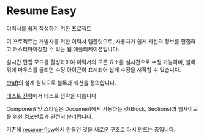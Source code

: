 # Resume Easy

이력서를 쉽게 작성하기 위한 프로젝트

이 프로젝트는 개발자를 위한 이력서 템플릿으로, 사용자가 쉽게 자신의 정보를 편집하고 커스터마이징할 수 있는 웹 애플리케이션입니다.

실시간 편집 모드를 활성화하여 이력서의 모든 요소를 실시간으로 수정 가능하며, 블록 위에 마우스를 올리면 수정 아이콘이 표시되어 쉽게 수정을 시작할 수 있습니다.

[draft](/docs/draft.md)의 설계 원칙으로 블록과 섹션을 정의합니다.

[테스트 전략](/docs/tests.md)에서 테스트 전략을 다룹니다.

Component 및 스타일은 Document에서 사용하는 것(Block, Sections)과 웹사이트를 위한 컴포넌트가 완전히 분리됩니다.

기존에 [resume-flow](https://github.com/fliklab/resume-flow)에서 만들던 것을 새로운 구조로 다시 만드는 중입니다.
